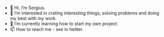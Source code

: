 - 👋 Hi, I’m Sergius.
- 👀 I’m interested in crating interesting things, solving problems and doing my best with my work.
- 🌱 I’m currently learning how to start my own project.
- 📫 How to reach me - see in twitter.
